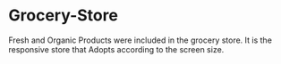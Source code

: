 # Grocery-Store
Fresh and Organic Products were included in the grocery store. It is the responsive store that Adopts according to the screen size.
